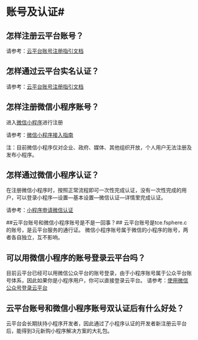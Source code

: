 

# 账号及认证#



## 怎样注册云平台账号？ ##

请参考：[云平台账号注册指引文档](http://tcecqpoc.fsphere.cn/document/product/378/3696 "云平台账号注册指引文档")



## 怎样通过云平台实名认证？ ##

请参考：[云平台账号注册指引文档](http://tcecqpoc.fsphere.cn/document/product/378/3629 "云平台账号注册指引文档")



## 怎样注册微信小程序账号？ ##

进入[微信小程序](https://mp.weixin.qq.com/cgi-bin/wx "微信小程序")进行注册

请参考：[微信小程序接入指南](https://mp.weixin.qq.com/debug/wxadoc/introduction/index.html?t=1484205456 "微信小程序接入指南")

注：目前微信小程序仅对企业、政府、媒体、其他组织开放，个人用户无法注册及发布小程序。



## 怎样通过微信小程序认证？ ##

在注册微信小程序时，按照正常流程即可一次性完成认证，没有一次性完成的用户，可以登录小程序—设置—基本设置—微信认证—详情里完成认证。

请参考：[小程序申请微信认证](https://mp.weixin.qq.com/debug/wxadoc/introduction/#小程序申请微信认证 "小程序申请微信认证")



##云平台账号和微信小程序账号是不是一回事？##
云平台账号是tce.fsphere.c的账号，是云平台服务的通行证。
微信小程序账号属于微信的小程序的账号，两者各自独立，互不影响。



## 可以用微信小程序的账号登录云平台吗？ ##

目前云平台已经可以用微信公众平台的账号登录，由于小程序账号属于公众平台账号体系，因此如果你是小程序用户，你可以直接登录云平台。
请参考：[使用微信公众号登录云平台](http://tcecqpoc.fsphere.cn/document/product/378/7369 "使用微信公众号注册登录云平台")




## 云平台账号和微信小程序账号双认证后有什么好处？ ##

云平台会长期扶持小程序开发者，因此通过了小程序认证的开发者新注册云平台后，能得到3元新购小程序解决方案的大礼包。



